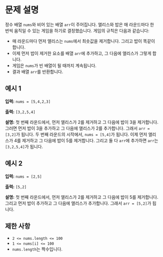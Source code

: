 # 문제 설명

정수 배열 `nums`와 비어 있는 배열 `arr`이 주어집니다. 앨리스와 밥은 매 라운드마다 한 번씩 움직일 수 있는 게임을 하기로 결정했습니다. 게임의 규칙은 다음과 같습니다:

- 매 라운드마다 먼저 앨리스는 `nums`에서 최솟값을 제거합니다. 그리고 밥이 똑같이 합니다.
- 이제 먼저 밥이 제거한 요소를 배열 `arr`에 추가하고, 그 다음에 앨리스가 그렇게 합니다.
- 게임은 `nums`가 빈 배열이 될 때까지 계속됩니다.
- 결과 배열 `arr`를 반환합니다.

## 예시 1

**입력:** `nums = [5,4,2,3]`

**출력:** `[3,2,5,4]`

**설명:** 첫 번째 라운드에서, 먼저 앨리스가 2를 제거하고 그 다음에 밥이 3을 제거합니다. 그러면 먼저 밥이 3을 추가하고 그 다음에 앨리스가 2를 추가합니다. 그래서 `arr = [3,2]`가 됩니다. 두 번째 라운드의 시작에서, `nums = [5,4]`가 됩니다. 이제 먼저 앨리스가 4를 제거하고 그 다음에 밥이 5를 제거합니다. 그리고 둘 다 `arr`에 추가하면 `arr`는 `[3,2,5,4]`가 됩니다.

## 예시 2

**입력:** `nums = [2,5]`

**출력:** `[5,2]`

**설명:** 첫 번째 라운드에서, 먼저 앨리스가 2를 제거하고 그 다음에 밥이 5를 제거합니다. 그리고 먼저 밥이 추가하고 그 다음에 앨리스가 추가합니다. 그래서 `arr = [5,2]`가 됩니다.

## 제한 사항

- `2 <= nums.length <= 100`
- `1 <= nums[i] <= 100`
- `nums.length`는 짝수입니다.
